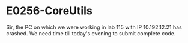 # E0256-CoreUtils
Sir, the PC on which we were working in lab 115 with IP 10.192.12.21 has crashed. We need time till today's evening to submit complete code.

